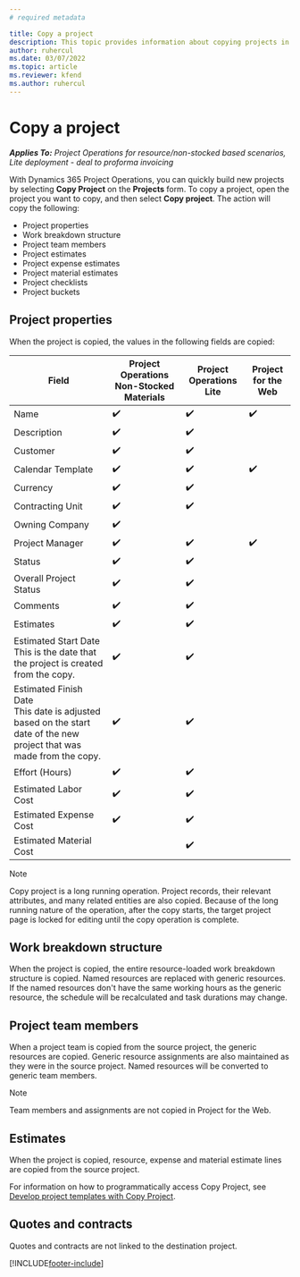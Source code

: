 ```yaml
---
# required metadata

title: Copy a project
description: This topic provides information about copying projects in Dynamics 365 Project Operations. 
author: ruhercul
ms.date: 03/07/2022
ms.topic: article
ms.reviewer: kfend 
ms.author: ruhercul
---
```


# Copy a project

_**Applies To:** Project Operations for resource/non-stocked based scenarios, Lite deployment - deal to proforma invoicing_

With Dynamics 365 Project Operations, you can quickly build new projects by selecting **Copy Project** on the **Projects** form. To copy a project, open the project you want to copy, and then select **Copy project**. The action will copy the following:

- Project properties 
- Work breakdown structure
- Project team members
- Project estimates
- Project expense estimates
- Project material estimates
- Project checklists
- Project buckets


## Project properties

When the project is copied, the values in the following fields are copied:

|  Field | Project Operations Non-Stocked Materials | Project Operations Lite | Project for the Web |
|--------|------------------------------------------|-------------------------|---------------------|
| Name   | :heavy_check_mark:                       | :heavy_check_mark:      | :heavy_check_mark:  |
| Description | :heavy_check_mark:                  | :heavy_check_mark:      |      &nbsp;         |
| Customer | :heavy_check_mark:                     | :heavy_check_mark:      |      &nbsp;         |
| Calendar Template | :heavy_check_mark:            | :heavy_check_mark:      | :heavy_check_mark:  |
| Currency | :heavy_check_mark:                     | :heavy_check_mark:      |       &nbsp;        |
| Contracting Unit | :heavy_check_mark:             | :heavy_check_mark:      |   &nbsp;            |
| Owning Company | :heavy_check_mark:               |   &nbsp;                |         &nbsp;      |
| Project Manager | :heavy_check_mark:              | :heavy_check_mark:      | :heavy_check_mark:  |
| Status | :heavy_check_mark:                       | :heavy_check_mark:      | &nbsp;              |
| Overall Project Status | :heavy_check_mark:       | :heavy_check_mark:      | &nbsp;              |
| Comments   | :heavy_check_mark:                   | :heavy_check_mark:      | &nbsp;              |
| Estimates  | :heavy_check_mark:                   | :heavy_check_mark:      | &nbsp;              |
| Estimated Start Date <br>This is the date that the project is created from the copy. | :heavy_check_mark: | :heavy_check_mark:  | &nbsp;   |
| Estimated Finish Date <br> This date is adjusted based on the start date of the new project that was made from the copy. | :heavy_check_mark:  | :heavy_check_mark:  | &nbsp;   |
| Effort (Hours) | :heavy_check_mark:               | :heavy_check_mark:      |  &nbsp;                   |
| Estimated Labor Cost | :heavy_check_mark:         | :heavy_check_mark:      |  &nbsp;                   |
| Estimated Expense Cost | :heavy_check_mark:       | :heavy_check_mark:      |  &nbsp;                   |
| Estimated Material Cost |   &nbsp;                | :heavy_check_mark:      |  &nbsp;                   |


> [!NOTE]
> Copy project is a long running operation. Project records, their relevant attributes, and many related entities are also copied. Because of the long running nature of the operation, after the copy starts, the target project page is locked for editing until the copy operation is complete.

## Work breakdown structure

When the project is copied, the entire resource-loaded work breakdown structure is copied. Named resources are replaced with generic resources. If the named resources don't have the same working hours as the generic resource, the schedule will be recalculated and task durations may change.

## Project team members

When a project team is copied from the source project, the generic resources are copied. Generic resource assignments are also maintained as they were in the source project. Named resources will be converted to generic team members.

> [!NOTE]
> Team members and assignments are not copied in Project for the Web.

## Estimates

When the project is copied, resource, expense and material estimate lines are copied from the source project. 

For information on how to programmatically access Copy Project, see [Develop project templates with Copy Project](dev-copy-project.md).

## Quotes and contracts
Quotes and contracts are not linked to the destination project.


[!INCLUDE[footer-include](../includes/footer-banner.md)]
